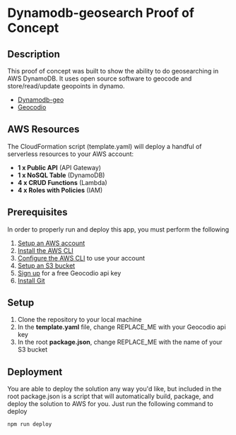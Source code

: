 # Dynamodb-geosearch Proof of Concept #
## Description ##
This proof of concept was built to show the ability to do geosearching in AWS DynamoDB. It uses open source software to geocode and store/read/update geopoints in dynamo.
* [Dynamodb-geo](https://www.npmjs.com/package/dynamodb-geo)
* [Geocodio](geocod.io)

## AWS Resources ##
The CloudFormation script (template.yaml) will deploy a handful of serverless resources to your AWS account:
* **1 x Public API** (API Gateway)
* **1 x NoSQL Table** (DynamoDB)
* **4 x CRUD Functions** (Lambda)
* **4 x Roles with Policies** (IAM)

## Prerequisites ##
In order to properly run and deploy this app, you must perform the following
1. [Setup an AWS account](https://aws.amazon.com/premiumsupport/knowledge-center/create-and-activate-aws-account/)
2. [Install the AWS CLI](https://docs.aws.amazon.com/cli/latest/userguide/install-cliv2.html)
3. [Configure the AWS CLI](https://docs.aws.amazon.com/cli/latest/userguide/cli-chap-configure.html) to use your account
4. [Setup an S3 bucket](https://docs.aws.amazon.com/AmazonS3/latest/user-guide/create-bucket.html)
5. [Sign up](https://dash.geocod.io/register) for a free Geocodio api key
6. [Install Git](https://git-scm.com/downloads)

## Setup ##
1. Clone the repository to your local machine
2. In the **template.yaml** file, change REPLACE_ME with your Geocodio api key
3. In the root **package.json**, change REPLACE_ME with the name of your S3 bucket

## Deployment ##
You are able to deploy the solution any way you'd like, but included in the root package.json is a script that will automatically build, package, and deploy the solution to AWS for you. Just run the following command to deploy
```
npm run deploy
```
